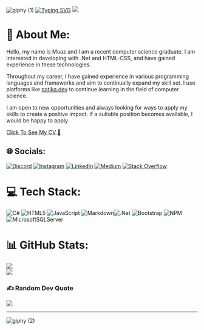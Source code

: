 ![giphy (1)](https://user-images.githubusercontent.com/46108683/221549014-c66fb9ec-2380-4d9f-94dc-f1c5cce2e99f.gif)
[![Typing SVG](https://readme-typing-svg.herokuapp.com?font=Libre+Barcode+39+Text&size=28&pause=1000&color=00F71E&center=true&vCenter=true&width=435&lines=Console.WriteLine(%22Hello+World%22))](https://git.io/typing-svg)
![](https://komarev.com/ghpvc/?username=muazerdemyigit&style=for-the-badge&color=blueviolet)


# 💫 About Me:
Hello, my name is Muaz and I am a recent computer science graduate. I am interested in developing with .Net and HTML-CSS, and have gained experience in these technologies.

Throughout my career, I have gained experience in various programming languages and frameworks and aim to continually expand my skill set. I use platforms like [patika.dev](https://patika.dev) to continue learning in the field of computer science.

I am open to new opportunities and always looking for ways to apply my skills to create a positive impact. If a suitable position becomes available, I would be happy to apply

[Click To See My CV :open_file_folder:](https://drive.google.com/file/d/1DkEJXUavm7-q3e_5h5vOhjWgNZMX77kJ/view?usp=sharing)

## 🌐 Socials:
[![Discord](https://img.shields.io/badge/Discord-%237289DA.svg?logo=discord&logoColor=white)](https://discord.gg/MuazErdemYiğit#8858) [![Instagram](https://img.shields.io/badge/Instagram-%23E4405F.svg?logo=Instagram&logoColor=white)](https://instagram.com/muazerdemyigit) [![LinkedIn](https://img.shields.io/badge/LinkedIn-%230077B5.svg?logo=linkedin&logoColor=white)](https://www.linkedin.com/in/muaz-erdem-yigit/) [![Medium](https://img.shields.io/badge/Medium-12100E?logo=medium&logoColor=white)](https://medium.com/@@muazerdemyigit) [![Stack Overflow](https://img.shields.io/badge/-Stackoverflow-FE7A16?logo=stack-overflow&logoColor=white)](https://stackoverflow.com/users/20896184) 

# 💻 Tech Stack:
![C#](https://img.shields.io/badge/c%23-%23239120.svg?style=for-the-badge&logo=c-sharp&logoColor=white) ![HTML5](https://img.shields.io/badge/html5-%23E34F26.svg?style=for-the-badge&logo=html5&logoColor=white) ![JavaScript](https://img.shields.io/badge/javascript-%23323330.svg?style=for-the-badge&logo=javascript&logoColor=%23F7DF1E) ![Markdown](https://img.shields.io/badge/markdown-%23000000.svg?style=for-the-badge&logo=markdown&logoColor=white)![.Net](https://img.shields.io/badge/.NET-5C2D91?style=for-the-badge&logo=.net&logoColor=white) ![Bootstrap](https://img.shields.io/badge/bootstrap-%23563D7C.svg?style=for-the-badge&logo=bootstrap&logoColor=white) ![NPM](https://img.shields.io/badge/NPM-%23000000.svg?style=for-the-badge&logo=npm&logoColor=white)  ![MicrosoftSQLServer](https://img.shields.io/badge/Microsoft%20SQL%20Sever-CC2927?style=for-the-badge&logo=microsoft%20sql%20server&logoColor=white) 

# 📊 GitHub Stats:
![](https://github-readme-streak-stats.herokuapp.com/?user=muazerdemyigit&theme=midnight-purple&hide_border=false)<br/>
![](https://github-readme-stats.vercel.app/api/top-langs/?username=muazerdemyigit&theme=midnight-purple&hide_border=false&include_all_commits=true&count_private=false&layout=compact)




### ✍️ Random Dev Quote
![](https://quotes-github-readme.vercel.app/api?type=vetical&theme=merko)



---
![giphy (2)](https://user-images.githubusercontent.com/46108683/221549328-ff4fa721-04b0-42b5-beaf-489089a9a6d6.gif)

